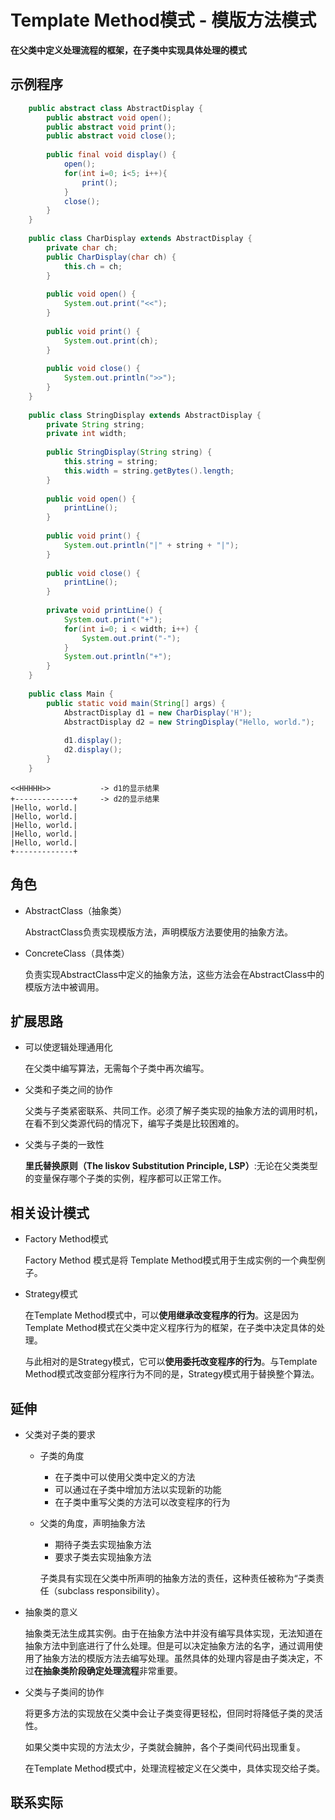 # Template Method模式 - 模版方法模式

**在父类中定义处理流程的框架，在子类中实现具体处理的模式**

## 示例程序

```Java
    public abstract class AbstractDisplay {
        public abstract void open();
        public abstract void print();
        public abstract void close();
        
        public final void display() {
            open();
            for(int i=0; i<5; i++){
                print();
            }
            close();
        }
    }
    
    public class CharDisplay extends AbstractDisplay {
        private char ch;
        public CharDisplay(char ch) {
            this.ch = ch;
        }
        
        public void open() {
            System.out.print("<<");
        }
        
        public void print() {
            System.out.print(ch);
        }
        
        public void close() {
            System.out.println(">>");
        }
    }
    
    public class StringDisplay extends AbstractDisplay {
        private String string;
        private int width;
        
        public StringDisplay(String string) {
            this.string = string;
            this.width = string.getBytes().length;
        }
        
        public void open() {
            printLine();
        }
        
        public void print() {
            System.out.println("|" + string + "|");
        }
        
        public void close() {
            printLine();
        }
        
        private void printLine() {
            System.out.print("+");
            for(int i=0; i < width; i++) {
                System.out.print("-");   
            }
            System.out.println("+");
        }
    }
    
    public class Main {
        public static void main(String[] args) {
            AbstractDisplay d1 = new CharDisplay('H');
            AbstractDisplay d2 = new StringDisplay("Hello, world.");
            
            d1.display();
            d2.display();
        }
    }
```  
 
    <<HHHHH>>           -> d1的显示结果
    +-------------+     -> d2的显示结果
    |Hello, world.|
    |Hello, world.|
    |Hello, world.|
    |Hello, world.|
    |Hello, world.|
    +-------------+
    
## 角色
* AbstractClass（抽象类）

    AbstractClass负责实现模版方法，声明模版方法要使用的抽象方法。
* ConcreteClass（具体类）

    负责实现AbstractClass中定义的抽象方法，这些方法会在AbstractClass中的模版方法中被调用。
    
## 扩展思路
* 可以使逻辑处理通用化

    在父类中编写算法，无需每个子类中再次编写。
* 父类和子类之间的协作

    父类与子类紧密联系、共同工作。必须了解子类实现的抽象方法的调用时机，在看不到父类源代码的情况下，编写子类是比较困难的。
* 父类与子类的一致性

    **里氏替换原则（The liskov Substitution Principle, LSP）**:无论在父类类型的变量保存哪个子类的实例，程序都可以正常工作。
    
## 相关设计模式
* Factory Method模式

    Factory Method 模式是将 Template Method模式用于生成实例的一个典型例子。
    
* Strategy模式

    在Template Method模式中，可以**使用继承改变程序的行为**。这是因为Template Method模式在父类中定义程序行为的框架，在子类中决定具体的处理。
    
    与此相对的是Strategy模式，它可以**使用委托改变程序的行为**。与Template Method模式改变部分程序行为不同的是，Strategy模式用于替换整个算法。
    
## 延伸
* 父类对子类的要求
    * 子类的角度
        * 在子类中可以使用父类中定义的方法
        * 可以通过在子类中增加方法以实现新的功能
        * 在子类中重写父类的方法可以改变程序的行为
    * 父类的角度，声明抽象方法
        * 期待子类去实现抽象方法
        * 要求子类去实现抽象方法
    
        子类具有实现在父类中所声明的抽象方法的责任，这种责任被称为“子类责任（subclass responsibility）。
* 抽象类的意义

    抽象类无法生成其实例。由于在抽象方法中并没有编写具体实现，无法知道在抽象方法中到底进行了什么处理。但是可以决定抽象方法的名字，通过调用使用了抽象方法的模版方法去编写处理。虽然具体的处理内容是由子类决定，不过**在抽象类阶段确定处理流程**非常重要。
    
* 父类与子类间的协作

    将更多方法的实现放在父类中会让子类变得更轻松，但同时将降低子类的灵活性。
    
    如果父类中实现的方法太少，子类就会臃肿，各个子类间代码出现重复。
    
    在Template Method模式中，处理流程被定义在父类中，具体实现交给子类。
    
## 联系实际
